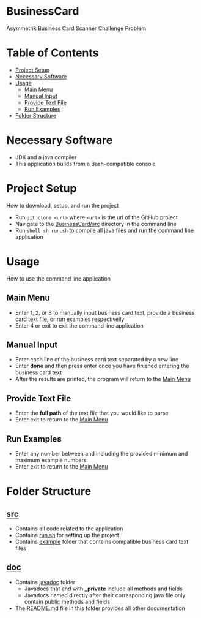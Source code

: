# BusinessCard
Asymmetrik Business Card Scanner Challenge Problem

# Table of Contents
- [Project Setup](#ProjectSetup)
- [Necessary Software](#Software)
- [Usage](#Usage)
  - [Main Menu](##MainMenu)
  - [Manual Input](##Manual)
  - [Provide Text File](##TextFile)
  - [Run Examples](##Example)
 - [Folder Structure](#FolderStructure)

# Necessary Software
- JDK and a java compiler 
- This application builds from a Bash-compatible console

# Project Setup
How to download, setup, and run the project
- Run `git clone <url>` where `<url>` is the url of the GitHub project
- Navigate to the [BusinessCard/src](https://github.com/bersonconnor/BusinessCard/tree/master/src) directory in the command line
- Run ```shell sh run.sh``` to compile all java files and run the command line application

# Usage
How to use the command line application 
## Main Menu
- Enter 1, 2, or 3 to manually input business card text, provide a business card text file, or run examples respectivelly
- Enter 4 or exit to exit the command line application
## Manual Input
- Enter each line of the business card text separated by a new line
- Enter **done** and then press enter once you have finished entering the business card text
- After the results are printed, the program will return to the [Main Menu](##MainMenu)
## Provide Text File
- Enter the **full path** of the text file that you would like to parse
- Enter exit to return to the [Main Menu](##MainMenu)
## Run Examples
- Enter any number between and including the provided minimum and maximum example numbers
- Enter exit to return to the [Main Menu](##MainMenu)

# Folder Structure
## [src](https://github.com/bersonconnor/BusinessCard/tree/master/src)
- Contains all code related to the application
- Contains [run.sh](https://github.com/bersonconnor/BusinessCard/tree/master/src/run.sh) for setting up the project
- Contains [example](https://github.com/bersonconnor/BusinessCard/tree/master/src/example) folder that contains compatible business card text files
## [doc](https://github.com/bersonconnor/BusinessCard/tree/master/doc)
- Contains [javadoc](https://github.com/bersonconnor/BusinessCard/tree/master/doc/javadoc) folder
  - Javadocs that end with **\_private** include all methods and fields 
  - Javadocs named directly after their corresponding java file only contain public methods and fields
- The [README.md](https://github.com/bersonconnor/BusinessCard/tree/master/doc/javadoc/README.md) file in this folder provides all other documentation


